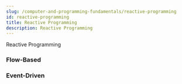 ```yaml
---
slug: /computer-and-programming-fundamentals/reactive-programming
id: reactive-programming
title: Reactive Programming
description: Reactive Programming
---
```


Reactive Programming

### Flow-Based

### Event-Driven
